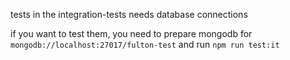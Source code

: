 tests in the integration-tests needs database connections

if you want to test them, you need to prepare mongodb for `mongodb://localhost:27017/fulton-test`
and run `npm run test:it`